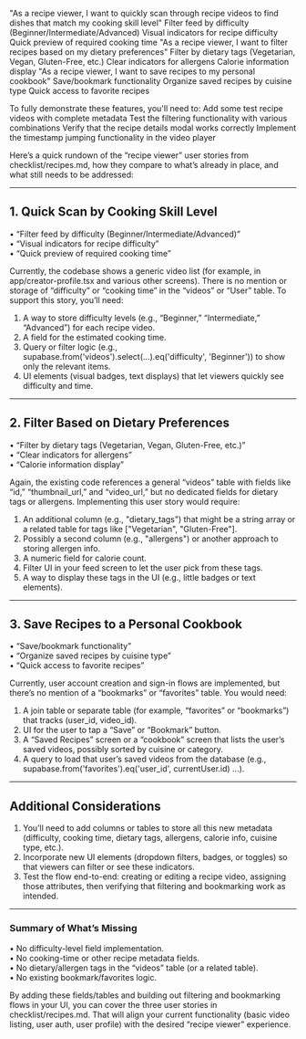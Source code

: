 "As a recipe viewer, I want to quickly scan through recipe videos to find dishes that match my cooking skill level"
Filter feed by difficulty (Beginner/Intermediate/Advanced)
Visual indicators for recipe difficulty
Quick preview of required cooking time
"As a recipe viewer, I want to filter recipes based on my dietary preferences"
Filter by dietary tags (Vegetarian, Vegan, Gluten-Free, etc.)
Clear indicators for allergens
Calorie information display
"As a recipe viewer, I want to save recipes to my personal cookbook"
Save/bookmark functionality
Organize saved recipes by cuisine type
Quick access to favorite recipes

To fully demonstrate these features, you'll need to:
Add some test recipe videos with complete metadata
Test the filtering functionality with various combinations
Verify that the recipe details modal works correctly
Implement the timestamp jumping functionality in the video player

Here’s a quick rundown of the “recipe viewer” user stories from checklist/recipes.md, how they compare to what’s already in place, and what still needs to be addressed:

--------------------------------------------------------------------------------
## 1. Quick Scan by Cooking Skill Level
• “Filter feed by difficulty (Beginner/Intermediate/Advanced)”  
• “Visual indicators for recipe difficulty”  
• “Quick preview of required cooking time”

Currently, the codebase shows a generic video list (for example, in app/creator-profile.tsx and various other screens). There is no mention or storage of “difficulty” or “cooking time” in the “videos” or “User” table. To support this story, you’ll need:  
1. A way to store difficulty levels (e.g., “Beginner,” “Intermediate,” “Advanced”) for each recipe video.  
2. A field for the estimated cooking time.  
3. Query or filter logic (e.g., supabase.from('videos').select(...).eq('difficulty', 'Beginner')) to show only the relevant items.  
4. UI elements (visual badges, text displays) that let viewers quickly see difficulty and time.

--------------------------------------------------------------------------------
## 2. Filter Based on Dietary Preferences
• “Filter by dietary tags (Vegetarian, Vegan, Gluten-Free, etc.)”  
• “Clear indicators for allergens”  
• “Calorie information display”

Again, the existing code references a general “videos” table with fields like “id,” “thumbnail_url,” and “video_url,” but no dedicated fields for dietary tags or allergens. Implementing this user story would require:  
1. An additional column (e.g., "dietary_tags") that might be a string array or a related table for tags like ["Vegetarian", "Gluten-Free"].  
2. Possibly a second column (e.g., "allergens") or another approach to storing allergen info.  
3. A numeric field for calorie count.  
4. Filter UI in your feed screen to let the user pick from these tags.  
5. A way to display these tags in the UI (e.g., little badges or text elements).

--------------------------------------------------------------------------------
## 3. Save Recipes to a Personal Cookbook
• “Save/bookmark functionality”  
• “Organize saved recipes by cuisine type”  
• “Quick access to favorite recipes”

Currently, user account creation and sign-in flows are implemented, but there’s no mention of a “bookmarks” or “favorites” table. You would need:  
1. A join table or separate table (for example, “favorites” or “bookmarks”) that tracks (user_id, video_id).  
2. UI for the user to tap a “Save” or “Bookmark” button.  
3. A “Saved Recipes” screen or a “cookbook” screen that lists the user’s saved videos, possibly sorted by cuisine or category.  
4. A query to load that user’s saved videos from the database (e.g., supabase.from('favorites').eq('user_id', currentUser.id) ...).

--------------------------------------------------------------------------------
## Additional Considerations
1. You’ll need to add columns or tables to store all this new metadata (difficulty, cooking time, dietary tags, allergens, calorie info, cuisine type, etc.).  
2. Incorporate new UI elements (dropdown filters, badges, or toggles) so that viewers can filter or see these indicators.  
3. Test the flow end-to-end: creating or editing a recipe video, assigning those attributes, then verifying that filtering and bookmarking work as intended.

--------------------------------------------------------------------------------
### Summary of What’s Missing
• No difficulty-level field implementation.  
• No cooking-time or other recipe metadata fields.  
• No dietary/allergen tags in the “videos” table (or a related table).  
• No existing bookmark/favorites logic.  

By adding these fields/tables and building out filtering and bookmarking flows in your UI, you can cover the three user stories in checklist/recipes.md. That will align your current functionality (basic video listing, user auth, user profile) with the desired “recipe viewer” experience.
